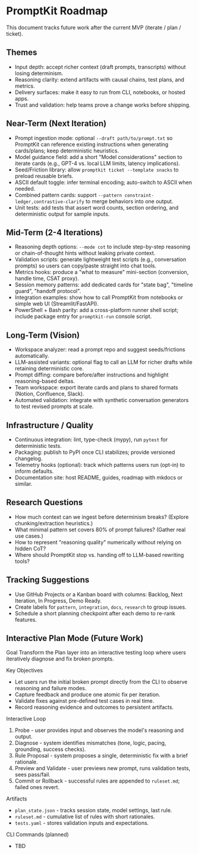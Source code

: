 # PromptKit Roadmap

This document tracks future work after the current MVP (iterate / plan / ticket).

## Themes
- Input depth: accept richer context (draft prompts, transcripts) without losing determinism.
- Reasoning clarity: extend artifacts with causal chains, test plans, and metrics.
- Delivery surfaces: make it easy to run from CLI, notebooks, or hosted apps.
- Trust and validation: help teams prove a change works before shipping.

## Near-Term (Next Iteration)
- Prompt ingestion mode: optional `--draft path/to/prompt.txt` so PromptKit can reference existing instructions when generating cards/plans; keep deterministic heuristics.
- Model guidance field: add a short "Model considerations" section to iterate cards (e.g., GPT-4 vs. local LLM limits, latency implications).
- Seed/Friction library: allow `promptkit ticket --template snacks` to preload reusable briefs.
- ASCII default toggle: infer terminal encoding; auto-switch to ASCII when needed.
- Combined pattern cards: support `--pattern constraint-ledger,contrastive-clarify` to merge behaviors into one output.
- Unit tests: add tests that assert word counts, section ordering, and deterministic output for sample inputs.

## Mid-Term (2-4 Iterations)
- Reasoning depth options: `--mode cot` to include step-by-step reasoning or chain-of-thought hints without leaking private context.
- Validation scripts: generate lightweight test scripts (e.g., conversation prompts) so users can copy/paste straight into chat tools.
- Metrics hooks: produce a "what to measure" mini-section (conversion, handle time, CSAT proxy).
- Session memory patterns: add dedicated cards for "state bag", "timeline guard", "handoff protocol".
- Integration examples: show how to call PromptKit from notebooks or simple web UI (Streamlit/FastAPI).
- PowerShell + Bash parity: add a cross-platform runner shell script; include package entry for `promptkit-run` console script.

## Long-Term (Vision)
- Workspace analyzer: read a prompt repo and suggest seeds/frictions automatically.
- LLM-assisted variants: optional flag to call an LLM for richer drafts while retaining deterministic core.
- Prompt diffing: compare before/after instructions and highlight reasoning-based deltas.
- Team workspace: export iterate cards and plans to shared formats (Notion, Confluence, Slack).
- Automated validation: integrate with synthetic conversation generators to test revised prompts at scale.

## Infrastructure / Quality
- Continuous integration: lint, type-check (mypy), run `pytest` for deterministic tests.
- Packaging: publish to PyPI once CLI stabilizes; provide versioned changelog.
- Telemetry hooks (optional): track which patterns users run (opt-in) to inform defaults.
- Documentation site: host README, guides, roadmap with mkdocs or similar.

## Research Questions
- How much context can we ingest before determinism breaks? (Explore chunking/extraction heuristics.)
- What minimal pattern set covers 80% of prompt failures? (Gather real use cases.)
- How to represent "reasoning quality" numerically without relying on hidden CoT?
- Where should PromptKit stop vs. handing off to LLM-based rewriting tools?

## Tracking Suggestions
- Use GitHub Projects or a Kanban board with columns: Backlog, Next Iteration, In Progress, Demo Ready.
- Create labels for `pattern`, `integration`, `docs`, `research` to group issues.
- Schedule a short planning checkpoint after each demo to re-rank features.

## Interactive Plan Mode (Future Work)

Goal
Transform the Plan layer into an interactive testing loop where users iteratively diagnose and fix broken prompts.

Key Objectives
- Let users run the initial broken prompt directly from the CLI to observe reasoning and failure modes.
- Capture feedback and produce one atomic fix per iteration.
- Validate fixes against pre-defined test cases in real time.
- Record reasoning evidence and outcomes to persistent artifacts.

Interactive Loop
1. Probe - user provides input and observes the model's reasoning and output.
2. Diagnose - system identifies mismatches (tone, logic, pacing, grounding, success checks).
3. Rule Proposal - system proposes a single, deterministic fix with a brief rationale.
4. Preview and Validate - user previews new prompt, runs validation tests, sees pass/fail.
5. Commit or Rollback - successful rules are appended to `ruleset.md`; failed ones revert.

Artifacts
- `plan_state.json` - tracks session state, model settings, last rule.
- `ruleset.md` - cumulative list of rules with short rationales.
- `tests.yaml` - stores validation inputs and expectations.

CLI Commands (planned)
- TBD

